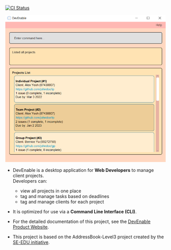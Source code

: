 [![CI Status](https://github.com/se-edu/addressbook-level3/workflows/Java%20CI/badge.svg)](https://github.com/AY2223S1-CS2103-F13-1/tp)

![Ui](docs/images/Ui.png)

* DevEnable is a desktop application for **Web Developers** to manage client projects.<br>
  Developers can:
  * view all projects in one place
  * tag and manage tasks based on deadlines
  * tag and manage clients for each project
* It is optimized for use via a **Command Line Interface (CLI)**.
* For the detailed documentation of this project, see the [DevEnable Product Website](https://ay2223s1-cs2103-f13-1.github.io/tp/).

* This project is based on the AddressBook-Level3 project created by the [SE-EDU initiative](https://se-education.org).
